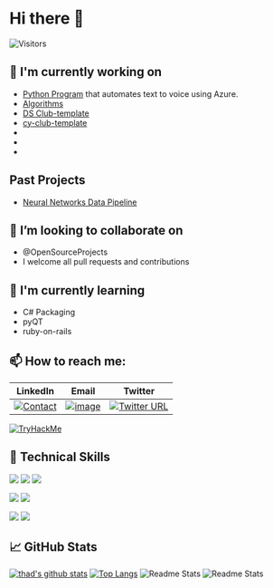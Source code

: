 # Hi there 👋
![Visitors](https://visitor-badge.laobi.icu/badge?page_id=thomasthaddeus.visitor-badge)

## 🔭 I'm currently working on

- [Python Program](https://github.com/thomasthaddeus/TTS-project) that automates text to voice using Azure.
- [Algorithms][alg-1]
- [DS Club-template][ds-club]
- [cy-club-template][cy-club]
- <!--SQL Repository-->
- <!--Python Collection of Scripts-->
- <!--Docker Package for cybersecurity club website-->

## Past Projects

- [Neural Networks Data Pipeline](https://github.com/thomasthaddeus/NeuralNetworks)


## 👯 I’m looking to collaborate on 

- @OpenSourceProjects
- I welcome all pull requests and contributions

## 🌱 I'm currently learning

- C# Packaging
- pyQT
- ruby-on-rails

## 📫 How to reach me:

|LinkedIn|Email|Twitter|
|---|---|---|
|[![Contact](https://github.com/thomasthaddeus/thomasthaddeus/assets/92204097/010f2552-77fd-488f-84eb-2531632fee04)](https://linkedin.com/in/thaddeusthomas)|[![image](https://github.com/thomasthaddeus/thomasthaddeus/assets/92204097/a9844a74-a895-4d9c-a040-d2cecab75cd7)](mailto:thaddeus.r.thomas@gmail.com)|[![Twitter URL](https://img.shields.io/twitter/url?style=social&url=https%3A%2F%2Ftwitter.com%2F)](https://twitter.com/ThaddeusMaxima)|

[![TryHackMe](https://tryhackme-badges.s3.amazonaws.com/thaddeus.r.thoma.png)](https://tryhackme.com/p/thaddeus.r.thoma)

## 💼 Technical Skills

![](https://img.shields.io/badge/Code-HTML5-informational?style=flat&logo=HTML5&color=E34F26)
![](https://img.shields.io/badge/Code-PostgreSQL-informational?style=flat&logo=PostgreSQL&color=336791)
![](https://img.shields.io/badge/Code-SQLite-informational?style=flat&logo=SQLite&color=003B57)

![](https://img.shields.io/badge/Style-CSS3-informational?style=flat&logo=CSS3&color=1572B6)
![](https://img.shields.io/badge/Style-styled--components-informational?style=flat&logo=styled-components&color=DB7093)

![](https://img.shields.io/badge/Tools-Git-informational?style=flat&logo=Git&color=F05032)
![](https://img.shields.io/badge/Tools-GitHub-informational?style=flat&logo=GitHub&color=181717)

## 📈 GitHub Stats 

[![thad's github stats](https://github-readme-stats.vercel.app/api?username=thomasthaddeus&show_icons=true&theme=gruvbox&langs_count=10)](https://github.com/thomasthaddeus)
[![Top Langs](https://github-readme-stats.vercel.app/api/top-langs/?username=thomasthaddeus&theme=gruvbox)](https://github.com/thomasthaddeus)
![Readme Stats](https://github-readme-stats.vercel.app/api/pin?username=thomasthaddeus&repo=neuralnetworks) ![Readme Stats](https://github-readme-stats.vercel.app/api/pin?username=thomasthaddeus&repo=.github)

[alg-1]: https://github.com/thomasthaddeus/Data-Structures-Algorithms "Data structures &algorithms repository"
[ds-club]: https://github.com/thomasthaddeus/DS-Club-Template "This is a link to a data science club"
[cy-club]: https://github.com/thomasthaddeus/Cy-Club-Template "This is a link to our cybersecurity club"
